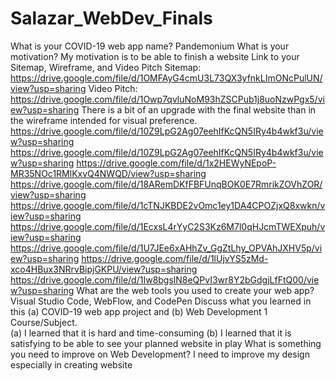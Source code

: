 # Salazar_WebDev_Finals
What is your COVID-19 web app name?
Pandemonium
What is your motivation?
My motivation is to be able to finish a website
Link to your Sitemap, Wireframe, and Video Pitch
Sitemap: https://drive.google.com/file/d/1OMFAyG4cmU3L73QX3yfnkLImONcPulUN/view?usp=sharing
Video Pitch: https://drive.google.com/file/d/1Owp7qvluNoM93hZSCPub1j8uoNzwPgx5/view?usp=sharing
There is a bit of an upgrade with the final website than in the wireframe intended for visual preference.
https://drive.google.com/file/d/10Z9LpG2Ag07eehIfKcQN5IRy4b4wkf3u/view?usp=sharing
https://drive.google.com/file/d/10Z9LpG2Ag07eehIfKcQN5IRy4b4wkf3u/view?usp=sharing
https://drive.google.com/file/d/1x2HEWyNEpoP-MR35NOc1RMlKxvQ4NWQD/view?usp=sharing
https://drive.google.com/file/d/18ARemDKfFBFUnqBOK0E7RmrikZOVhZOR/view?usp=sharing
https://drive.google.com/file/d/1cTNJKBDE2vOmc1ey1DA4CPOZjxQ8xwkn/view?usp=sharing
https://drive.google.com/file/d/1EcxsL4rYyC2S3Kz6M7l0qHJcmTWEXpuh/view?usp=sharing
https://drive.google.com/file/d/1U7JEe6xAHhZv_GgZtLhy_OPVAhJXHV5p/view?usp=sharing
https://drive.google.com/file/d/1lUjvYS5zMd-xco4HBux3NRrvBipjGKPU/view?usp=sharing
https://drive.google.com/file/d/1Iw8bgslN8eQPvI3wr8Y2bGdgjLfFtQ00/view?usp=sharing
What are the web tools you used to create your web app?
Visual Studio Code, WebFlow, and CodePen
Discuss what you learned in this (a) COVID-19 web app project and (b) Web Development 1 Course/Subject.  
(a) I learned that it is hard and time-consuming
(b) I learned that it is satisfying to be able to see your planned website in play
What is something you need to improve on Web Development?
I need to improve my design especially in creating website
